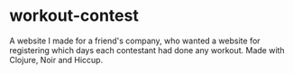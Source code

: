 workout-contest
===============

A website I made for a friend's company, who wanted a website for registering which days each contestant had done any workout. Made with Clojure, Noir and Hiccup.